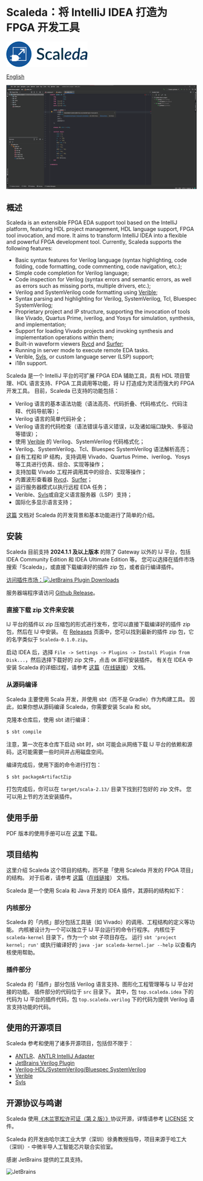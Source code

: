 # Scaleda：将 IntelliJ IDEA 打造为 FPGA 开发工具

[<img src="README.assets/icon-with-name.svg" alt="Scaleda icon" style="zoom:30%;" />](https://plugins.jetbrains.com/plugin/21863)

[English](README.en.md)

![使用 Scaleda 进行 Verilog 开发](docs/source/images/main-screenshot.png)

## 概述

Scaleda is an extensible FPGA EDA support tool based on the IntelliJ platform, featuring HDL project management, HDL language support, FPGA tool invocation, and more. It aims to transform IntelliJ IDEA into a flexible and powerful FPGA development tool. Currently, Scaleda supports the following features:

 - Basic syntax features for Verilog language (syntax highlighting, code folding, code formatting, code commenting, code navigation, etc.);
 - Simple code completion for Verilog language;
 - Code inspection for Verilog (syntax errors and semantic errors, as well as errors such as missing ports, multiple drivers, etc.);
 - Verilog and SystemVerilog code formatting using [Verible](https://github.com/chipsalliance/verible);
 - Syntax parsing and highlighting for Verilog, SystemVerilog, Tcl, Bluespec SystemVerilog;
 - Proprietary project and IP structure, supporting the invocation of tools like Vivado, Quartus Prime, iverilog, and Yosys for simulation, synthesis, and implementation;
 - Support for loading Vivado projects and invoking synthesis and implementation operations within them;
 - Built-in waveform viewers [Rvcd](https://github.com/Scaleda/rvcd) and [Surfer](https://gitlab.com/surfer-project/surfer);
 - Running in server mode to execute remote EDA tasks.
 - Verible, [Svls](https://github.com/dalance/svls), or custom language server (LSP) support;
 - i18n support.

Scaleda 是一个 IntelliJ 平台的可扩展 FPGA EDA 辅助工具，具有 HDL 项目管理、HDL 语言支持、FPGA 工具调用等功能，将 IJ 打造成为灵活而强大的 FPGA 开发工具。
目前，Scaleda 已支持的功能包括：

 - Verilog 语言的基本语法功能（语法高亮、代码折叠、代码格式化、代码注释、代码导航等）；
 - Verilog 语言的简单代码补全；
 - Verilog 语言的代码检查（语法错误与语义错误，以及诸如端口缺失、多驱动等错误）；
 - 使用 [Verible](https://github.com/chipsalliance/verible) 的 Verilog、SystemVerilog 代码格式化；
 - Verilog、SystemVerilog、Tcl、Bluespec SystemVerilog 语法解析高亮；
 - 自有工程和 IP 结构，支持调用 Vivado、Quartus Prime、iverilog、Yosys 等工具进行仿真、综合、实现等操作；
 - 支持加载 Vivado 工程并调用其中的综合、实现等操作；
 - 内置波形查看器 [Rvcd](https://github.com/Scaleda/rvcd)、[Surfer](https://gitlab.com/surfer-project/surfer)；
 - 运行服务器模式以执行远程 EDA 任务；
 - Verible、[Svls](https://github.com/dalance/svls)或自定义语言服务器（LSP）支持；
 - 国际化多显示语言支持；

[这篇](https://scaleda.top/introduction) 文档对 Scaleda 的开发背景和基本功能进行了简单的介绍。

## 安装

Scaleda 目前支持 **2024.1.1 及以上版本** 的除了 Gateway 以外的 IJ 平台，包括 IDEA Community Edition 和 IDEA Ultimate Edition 等。
您可以选择在插件市场搜索「Scaleda」，或直接下载编译好的插件 zip 包，或者自行编译插件。

[访问插件市场：![JetBrains Plugin Downloads](https://img.shields.io/jetbrains/plugin/d/21863?color=%2315559aff)](https://plugins.jetbrains.com/plugin/21863)

服务器端程序请访问 [Github Release](https://github.com/Scaleda/Scaleda/releases)。

### 直接下载 zip 文件来安装

IJ 平台的插件以 zip 压缩包的形式进行发布，您可以直接下载编译好的插件 zip 包，然后在 IJ 中安装。
在 [Releases](https://github.com/Scaleda/Scaleda/releases) 页面中，您可以找到最新的插件 zip 包，它的名字类似于 `Scaleda-0.1.0.zip`。

启动 IDEA 后，选择 `File -> Settings -> Plugins -> Install Plugin from Disk...`，然后选择下载好的 zip 文件，点击 `OK` 即可安装插件。
有关在 IDEA 中安装 Scaleda 的详细过程，请参考 [这篇](./docs/source/_posts/installation.md)（[在线链接](https://scaleda.top/installation)） 文档。

### 从源码编译

Scaleda 主要使用 Scala 开发，并使用 sbt（而不是 Gradle）作为构建工具。
因此，如果你想从源码编译 Scaleda，你需要安装 Scala 和 sbt。

克隆本仓库后，使用 sbt 进行编译：

```bash
$ sbt compile
```

注意，第一次在本仓库下启动 sbt 时，sbt 可能会从网络下载 IJ 平台的依赖和源码，这可能需要一些时间并占用磁盘空间。

编译完成后，使用下面的命令进行打包：

```bash
$ sbt packageArtifactZip
```

打包完成后，你可以在 `target/scala-2.13/` 目录下找到打包好的 zip 文件。
您可以用上节的方法安装插件。

## 使用手册

PDF 版本的使用手册可以在 [这里](./docs/scaleda-manual.pdf) 下载。

## 项目结构

这里介绍 Scaleda 这个项目的结构，而不是「使用 Scaleda 开发的 FPGA 项目」的结构。
对于后者，请参考 [这篇](docs/source/_posts/project.md)（[在线链接](https://scaleda.top/project)） 文档。

Scaleda 是一个使用 Scala 和 Java 开发的 IDEA 插件，其源码的结构如下：

### 内核部分

Scaleda 的「内核」部分包括工具链（如 Vivado）的调用、工程结构的定义等功能。
内核被设计为一个可以独立于 IJ 平台运行的命令行程序。
内核位于 `scaleda-kernel` 目录下，作为一个 sbt 子项目存在。
运行 `sbt 'project kernel; run'` 或执行编译好的 `java -jar scaleda-kernel.jar --help` 以查看内核使用帮助。

### 插件部分

Scaleda 的「插件」部分包括 Verilog 语言支持、图形化工程管理等与 IJ 平台对接的功能。
插件部分的代码位于 `src` 目录下。
其中，包 `top.scaleda.idea` 下的代码为 IJ 平台的插件代码，包 `top.scaleda.verilog` 下的代码为提供 Verilog 语言支持功能的代码。

## 使用的开源项目

Scaleda 参考和使用了诸多开源项目，包括但不限于：

 - [ANTLR](https://github.com/antlr/antlr4)、[ANTLR IntelliJ Adapter](https://github.com/antlr/antlr4-intellij-adaptor)
 - [JetBrains Verilog Plugin](https://github.com/MrTsepa/jetbrains-verilog-plugin/)
 - [Verilog-HDL/SystemVerilog/Bluespec SystemVerilog](https://github.com/mshr-h/vscode-verilog-hdl-support)
 - [Verible](https://github.com/chipsalliance/verible)
 - [Svls](https://github.com/dalance/svls)

## 开源协议与鸣谢

Scaleda 使用[《木兰宽松许可证（第 2 版）》](https://license.coscl.org.cn/MulanPSL2)协议开源，详情请参考 [LICENSE](LICENSE) 文件。

Scaleda 的开发由哈尔滨工业大学（深圳）徐勇教授指导，项目来源于哈工大（深圳）- 中微半导人工智能芯片联合实验室。

感谢 JetBrains 提供的工具支持。

![JetBrains](https://resources.jetbrains.com/storage/products/company/brand/logos/jb_beam.svg)

